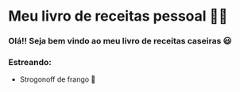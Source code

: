
# **Meu livro de receitas pessoal** 🧑‍🍳

### Olá!! Seja bem vindo ao meu livro de receitas caseiras 😃
### Estreando:

 - Strogonoff de frango 🐔
